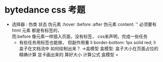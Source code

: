 # bytedance css 考题

- 选择器
    : 伪类 状态   伪元素
    :hover
    :before :after 伪元素 content: '' 必须要有
    html 元素 都是有标签的，  
    而:before 像元素一样插入页面，没有标签， css来声明，完成一些任务
    - 有些任务用标签也能做， 但副作用重
        li border-bottom: 1px solid red;
        li 盒子在文档流中 如何绘制出来？ ->盒模型
    盒模型:  盒子大小在页面占位的精确计算
            显卡画出来的  算好大小
            计算公式
            盒模型 = 
